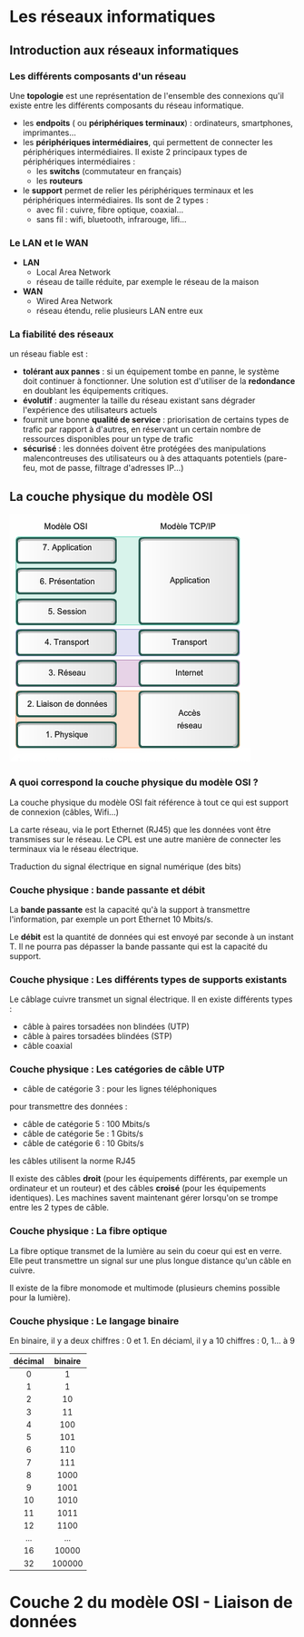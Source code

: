 # Les réseaux informatiques

## Introduction aux réseaux informatiques

### Les différents composants d'un réseau

Une **topologie** est une représentation de l'ensemble des connexions qu'il existe entre les différents composants du réseau informatique.

- les **endpoits** ( ou **périphériques terminaux**) : ordinateurs, smartphones, imprimantes...
- les **périphériques intermédiaires**, qui permettent de connecter les périphériques intermédiaires.  Il existe 2 principaux types de périphériques intermédiaires :
    - les **switchs** (commutateur en français)
    - les **routeurs**
- le **support** permet de relier les périphériques terminaux et les périphériques intermédiaires. Ils sont de 2 types :
    - avec fil : cuivre, fibre optique, coaxial...
    - sans fil : wifi, bluetooth, infrarouge, lifi...

### Le LAN et le WAN

- **LAN**
    - Local Area Network
    - réseau de taille réduite, par exemple le réseau de la maison
- **WAN**
    - Wired Area Network
    - réseau étendu, relie plusieurs LAN entre eux


### La fiabilité des réseaux

un réseau fiable est :
- **tolérant aux pannes** : si un équipement tombe en panne, le système doit continuer à fonctionner. Une solution est d'utiliser de la **redondance** en doublant les équipements critiques.
- **évolutif** : augmenter la taille du réseau existant sans dégrader l'expérience des utilisateurs actuels
- fournit une bonne **qualité de service** : priorisation de certains types de trafic par rapport à d'autres, en réservant un certain nombre de ressources disponibles pour un type de trafic
- **sécurisé** : les données doivent être protégées des manipulations malencontreuses des utilisateurs ou à des attaquants potentiels (pare-feu, mot de passe, filtrage d'adresses IP...)


## La couche physique du modèle OSI

![Les modèles OSI et TCP/IP](img/modeles_OSI_TCP_IP.png "Les modèles OSI et TCP/IP")

### A quoi correspond la couche physique du modèle OSI ?

La couche physique du modèle OSI fait référence à tout ce qui est support de connexion (câbles, Wifi...)

La carte réseau, via le port Ethernet (RJ45) que les données vont être transmises sur le réseau.
Le CPL est une autre manière de connecter les terminaux via le réseau électrique.

Traduction du signal électrique en signal numérique (des bits)

### Couche physique : bande passante et débit

La **bande passante** est la capacité qu'à la support à transmettre l'information, par exemple un port Ethernet 10 Mbits/s.

Le **débit** est la quantité de données qui est envoyé par seconde à un instant T. Il ne pourra pas dépasser la bande passante qui est la capacité du support.

### Couche physique : Les différents types de supports existants

Le câblage cuivre transmet un signal électrique. Il en existe différents types :
- câble à paires torsadées non blindées (UTP)
- câble à paires torsadées blindées (STP)
- câble coaxial

### Couche physique : Les catégories de câble UTP

- câble de catégorie 3 : pour les lignes téléphoniques

pour transmettre des données :
- câble de catégorie 5 : 100 Mbits/s
- câble de catégorie 5e : 1 Gbits/s
- câble de catégorie 6 : 10 Gbits/s

les câbles utilisent la norme RJ45

Il existe des câbles **droit** (pour les équipements différents, par exemple un ordinateur et un routeur) et des câbles **croisé** (pour les équipements identiques). Les machines savent maintenant gérer lorsqu'on se trompe entre les 2 types de câble.

### Couche physique : La fibre optique

La fibre optique transmet de la lumière au sein du coeur qui est en verre.
Elle peut transmettre un signal sur une plus longue distance qu'un câble en cuivre.

Il existe de la fibre monomode et multimode (plusieurs chemins possible pour la lumière).

### Couche physique : Le langage binaire

En binaire, il y a deux chiffres : 0 et 1.
En déciaml, il y a 10 chiffres : 0, 1... à 9

décimal | binaire
:---:   | :---: 
0       | 1
1       | 1
2       | 10
3       | 11
4       | 100
5       | 101
6       | 110
7       | 111
8       | 1000
9       | 1001
10      | 1010
11      | 1011
12      | 1100
...     | ...
16      | 10000
32      | 100000


# Couche 2 du modèle OSI - Liaison de données
